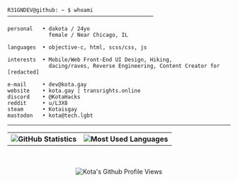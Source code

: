 ```objc
R31GNDEV@github: ~ $ whoami
──────────────────────────────────────────────

personal   • dakota / 24yo
             female / Near Chicago, IL

languages  • objective-c, html, scss/css, js

interests  • Mobile/Web Front-End UI Design, Hiking,
             dacing/raves, Reverse Engineering, Content Creator for [redacted]

e-mail     • dev@kota.gay
website    • kota.gay | transrights.online
discord    • @KotaHacks
reddit     • u/L3X8
steam      • Kotaisgay
mastodon   • kota@tech.lgbt
```

---

<table>
    <tr>
        <th>
            <img src="https://github-readme-stats.vercel.app/api?username=R31GNDEV&show_icons=true&count_private=true&include_all_commits=true&theme=dark&show_icons=true&layout=compact&title_color=F4A4B5&text_color=f099ff&bg_color=ffffff&border_color=8df4f7&icon_color=8df4f7" alt="GitHub Statistics" />
            <br>
        </th>
        <th>
            <img src="https://github-readme-stats.quantumlytangled.vercel.app/api/top-langs/?username=R31GNDEV&layout=compact&show_icons=true&title_color=F4A4B5&text_color=f099ff&bg_color=ffffff&border_color=8df4f7&icon_color=8df4f7&count_private=true" alt="Most Used Languages" />
        </th>
    </tr>
</table>
<div align="center">
  <br><br>
  <img src="https://komarev.com/ghpvc/?username=r31gndev&label=Kota's+Github+Profile+Views&color=F4A4B5&style=for-the-badge" alt="Kota's Github Profile Views" />
</div>
